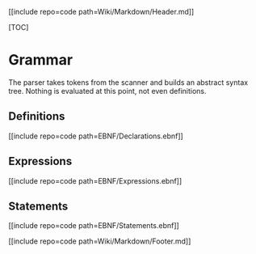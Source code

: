 [[include repo=code path=Wiki/Markdown/Header.md]]

[TOC]

# Grammar
The parser takes tokens from the scanner and builds an abstract syntax tree.  Nothing is evaluated at this point, not even definitions.

## Definitions

[[include repo=code path=EBNF/Declarations.ebnf]]

## Expressions

[[include repo=code path=EBNF/Expressions.ebnf]]

## Statements

[[include repo=code path=EBNF/Statements.ebnf]]

[[include repo=code path=Wiki/Markdown/Footer.md]]

